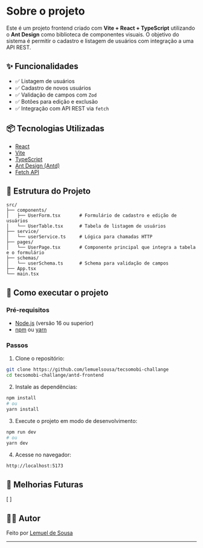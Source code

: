 # Sobre o projeto

Este é um projeto frontend criado com **Vite + React + TypeScript** utilizando o **Ant Design** como biblioteca de componentes visuais. O objetivo do sistema é permitir o cadastro e listagem de usuários com integração a uma API REST.

## ✨ Funcionalidades

- ✅ Listagem de usuários
- ✅ Cadastro de novos usuários
- ✅ Validação de campos com `Zod`
- ✅ Botões para edição e exclusão
- ✅ Integração com API REST via `fetch`

## 📦 Tecnologias Utilizadas

- [React](https://reactjs.org/)
- [Vite](https://vitejs.dev/)
- [TypeScript](https://www.typescriptlang.org/)
- [Ant Design (Antd)](https://ant.design/)
- [Fetch API](https://developer.mozilla.org/pt-BR/docs/Web/API/Fetch_API)

## 📁 Estrutura do Projeto

```
src/
├── components/
│   ├── UserForm.tsx       # Formulário de cadastro e edição de usuários
│   └── UserTable.tsx      # Tabela de listagem de usuários
├── service/
│   └── userService.ts     # Lógica para chamadas HTTP
├── pages/
│   └── UserPage.tsx       # Componente principal que integra a tabela e o formulário
├── schemas/
│   └── userSchema.ts      # Schema para validação de campos
├── App.tsx
└── main.tsx
```

## 🔧 Como executar o projeto

### Pré-requisitos

- [Node.js](https://nodejs.org/) (versão 16 ou superior)
- [npm](https://www.npmjs.com/) ou [yarn](https://yarnpkg.com/)

### Passos

1. Clone o repositório:

```bash
git clone https://github.com/lemuelsousa/tecsomobi-challange
cd tecsomobi-challange/antd-frontend
```

2. Instale as dependências:

```bash
npm install
# ou
yarn install
```

3. Execute o projeto em modo de desenvolvimento:

```bash
npm run dev
# ou
yarn dev
```

4. Acesse no navegador:

```
http://localhost:5173
```

## 🚧 Melhorias Futuras
[ ] 

## 🧑‍💻 Autor

Feito por [Lemuel de Sousa](https://github.com/lemuelsousa/)

---

```
